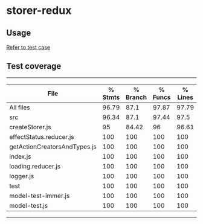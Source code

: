 # storer-redux

## Usage
[Refer to test case](https://github.com/changlin-cn/storer-redux/tree/master/test)

## Test coverage
---------------------
File                           |  % Stmts | % Branch |  % Funcs |  % Lines | Uncovered Line #s |
-------------------------------|----------|----------|----------|----------|-------------------|
All files                      |    96.79 |     87.1 |    97.87 |    97.79 |                   |
 src                           |    96.34 |     87.1 |    97.44 |     97.5 |                   |
  createStorer.js              |       95 |    84.42 |       96 |    96.61 |   155,176,271,274 |
  effectStatus.reducer.js      |      100 |      100 |      100 |      100 |                   |
  getActionCreatorsAndTypes.js |      100 |      100 |      100 |      100 |                   |
  index.js                     |      100 |      100 |      100 |      100 |                   |
  loading.reducer.js           |      100 |      100 |      100 |      100 |                   |
  logger.js                    |      100 |      100 |      100 |      100 |                   |
 test                          |      100 |      100 |      100 |      100 |                   |
  model-test-immer.js          |      100 |      100 |      100 |      100 |                   |
  model-test.js                |      100 |      100 |      100 |      100 |                   |
-------------